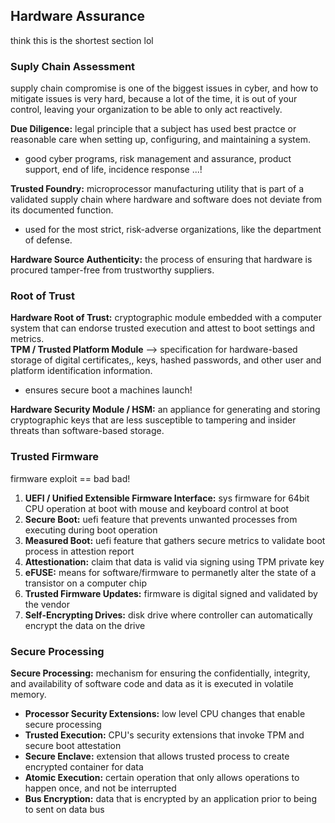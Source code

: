## Hardware Assurance ##
think this is the shortest section lol <br>
### Suply Chain Assessment ###
supply chain compromise is one of the biggest issues in cyber, and how to mitigate issues is very hard, because a lot of the time, it is out of your control, leaving your organization to be able to only act reactively. 

__Due Diligence:__ legal principle that a subject has used best practce or reasonable care when setting up, configuring, and maintaining a system. <br>
- good cyber programs, risk management and assurance, product support, end of life, incidence response ...!

__Trusted Foundry:__ microprocessor manufacturing utility that is part of a validated supply chain where hardware and software does not deviate from its documented function. <br>
- used for the most strict, risk-adverse organizations, like the department of defense. 

__Hardware Source Authenticity:__ the process of ensuring that hardware is procured tamper-free from trustworthy suppliers. <br>

### Root of Trust ###
__Hardware Root of Trust:__ cryptographic module embedded with a computer system that can endorse trusted execution and attest to boot settings and metrics. <br>
__TPM / Trusted Platform Module__ --> specification for hardware-based storage of digital certificates,, keys, hashed passwords, and other user and platform identification information. <br>
- ensures secure boot a machines launch!

__Hardware Security Module / HSM:__ an appliance for generating and storing cryptographic keys that are less susceptible to tampering and insider threats than software-based storage. <br>

### Trusted Firmware ###
firmware exploit == bad bad! <br>

1. __UEFI / Unified Extensible Firmware Interface:__ sys firmware for 64bit CPU operation at boot with mouse and keyboard control at boot
2. __Secure Boot:__ uefi feature that prevents unwanted processes from executing during boot operation
3. __Measured Boot:__ uefi feature that gathers secure metrics to validate boot process in attestion report
4. __Attestionation:__ claim that data is valid via signing using TPM private key
5. __eFUSE:__ means for software/firmware to permanetly alter the state of a transistor on a computer chip
6. __Trusted Firmware Updates:__ firmware is digital signed and validated by the vendor
7. __Self-Encrypting Drives:__ disk drive where controller can automatically encrypt the data on the drive

### Secure Processing ###
__Secure Processing:__ mechanism for ensuring the confidentially, integrity, and availability of software code and data as it is executed in volatile memory. <br>
- __Processor Security Extensions:__ low level CPU changes that enable secure processing
- __Trusted Execution:__ CPU's security extensions that invoke TPM and secure boot attestation
- __Secure Enclave:__ extension that allows trusted process to create encrypted container for data
- __Atomic Execution:__ certain operation that only allows operations to happen once, and not be interrupted
- __Bus Encryption:__ data that is encrypted by an application prior to being to sent on data bus

